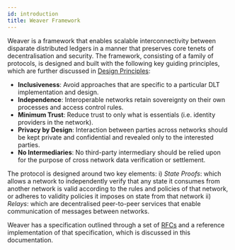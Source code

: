 ```yaml
---
id: introduction
title: Weaver Framework
---
```


<!--
 Copyright IBM Corp. All Rights Reserved.

 SPDX-License-Identifier: CC-BY-4.0
 -->

Weaver is a framework that enables scalable interconnectivity between disparate distributed ledgers in a manner that preserves core tenets of decentralisation and security.
The framework, consisting of a family of protocols, is designed and built with the following key guiding principles, which are further discussed in [Design Principles](design-principles.md):
- **Inclusiveness**: Avoid approaches that are specific to a particular DLT implementation and design.
- **Independence**: Interoperable networks retain sovereignty on their own processes and access control rules.
- **Minimum Trust**: Reduce trust to only what is essentials (i.e. identity providers in the network).
- **Privacy by Design**: Interaction between parties across networks should be kept private and confidential and revealed only to the interested parties.
- **No Intermediaries**: No third-party intermediary should be relied upon for the purpose of cross network data verification or settlement.

The protocol is designed around two key elements: i) *State Proofs*: which allows a network to independently verify that any state it consumes from another network is valid according to the rules and policies of that network, or adheres to validity policies it imposes on state from that network ii) *Relays*: which are decentralised peer-to-peer services that enable communication of messages between networks.

Weaver has a specification outlined through a set of [RFCs](specifications.md) and a reference implementation of that specification, which is discussed in this documentation.
